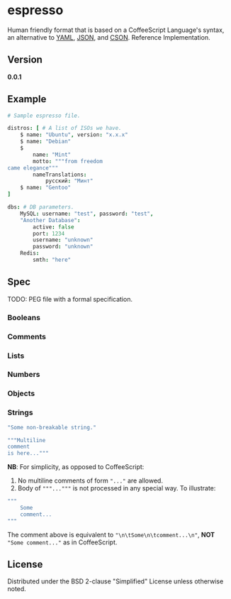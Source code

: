 # espresso
Human friendly format that is based on a CoffeeScript Language's syntax, an alternative to
[YAML](http://yaml.org), [JSON](http://json.org), and [CSON](https://github.com/bevry/cson).
Reference Implementation.

## Version
**0.0.1**

## Example
```coffee
# Sample espresso file.

distros: [ # A list of ISOs we have.
	$ name: "Ubuntu", version: "x.x.x"
	$ name: "Debian"
	$
		name: "Mint"
		motto: """from freedom
came elegance"""
		nameTranslations:
			русский: "Минт"
	$ name: "Gentoo"
]

dbs: # DB parameters.
	MySQL: username: "test", password: "test",
	"Another Database":
		active: false
		port: 1234
		username: "unknown"
		password: "unknown"
	Redis:
		smth: "here"
```

## Spec
TODO: PEG file with a formal specification.

### Booleans
### Comments
### Lists
### Numbers
### Objects
### Strings
```coffee
"Some non-breakable string."
```
```coffee
"""Multiline
comment
is here..."""
```
**NB**: For simplicity, as opposed to CoffeeScript:

1. No multiline comments of form `"..."` are allowed.
2. Body of `"""..."""` is not processed in any special way. To illustrate:
```coffee
"""
	Some
	comment...
"""
```
The comment above is equivalent to `"\n\tSome\n\tcomment...\n"`, **NOT**
`"Some comment..."` as in CoffeeScript.

## License
Distributed under the BSD 2-clause "Simplified" License unless otherwise noted.
